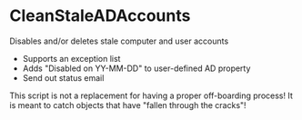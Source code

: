 # CleanStaleADAccounts
Disables and/or deletes stale computer and user accounts

- Supports an exception list
- Adds "Disabled on YY-MM-DD" to user-defined AD property
- Send out status email

This script is not a replacement for having a proper off-boarding process! 
It is meant to catch objects that have "fallen through the cracks"!
